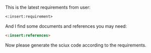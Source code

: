 This is the latest requirements from user:

```txt
<:insert:requirement>
```

And I find some documents and references you may need:

```markdown
<:insert:references>
```

Now please generate the sciux code according to the requirements.